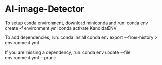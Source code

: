 # AI-image-Detector

To setup conda environment, download miniconda and run:
    conda env create -f environment.yml
    conda activate KandidatENV

To add dependencies, run:
    conda install <package>
    conda env export --from-history > environment.yml

If you are missing a dependency, run:
    conda env update --file environment.yml --prune